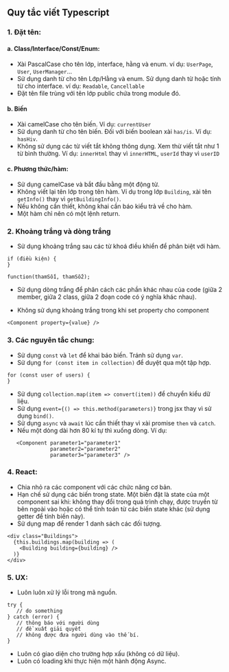 ## Quy tắc viết Typescript


### 1. Đặt tên:

#### a. Class/Interface/Const/Enum:

- Xài PascalCase cho tên lớp, interface, hằng và enum.
  ví dụ: `UserPage`, `User`, `UserManager`...
- Sử dụng danh từ cho tên Lớp/Hằng và enum. Sử dụng danh từ hoặc tính từ cho interface.
  ví dụ: `Readable`, `Cancellable`
- Đặt tên file trùng với tên lớp public chứa trong module đó.

#### b. Biến

- Xài camelCase cho tên biến. Ví dụ: `currentUser`
- Sử dụng danh từ cho tên biến. Đối với biến boolean xài `has/is`. Ví dụ: `hasHiv`.
- Không sử dụng các từ viết tắt không thông dụng. Xem thừ viết tắt như 1 từ bình thường. 
Ví dụ: `innerHtml` thay vì `innerHTML`, `userId` thay vì `userID`


#### c. Phương thức/hàm:

- Sử dụng camelCase và bắt đầu bằng một động từ.
- Không viết lại tên lớp trong tên hàm. Ví dụ trong lớp `Building`, xài tên `getInfo()` thay vì `getBuildingInfo()`.
- Nếu không cần thiết, không khai cần báo kiểu trả về cho hàm.
- Một hàm chỉ nên có một lệnh return.

### 2. Khoảng trắng và dòng trắng

- Sử dụng khoảng trắng sau các từ khoá điều khiển để phân biệt với hàm.

```
if (điều kiện) {
}

function(thamSố1, thamSố2);
```

- Sử dụng dòng trắng để phân cách các phần khác nhau của code 
(giữa 2 member, giữa 2 class, giữa 2 đoạn code có ý nghĩa khác nhau).

- Không sử dụng khoảng trắng  trong khi set property cho component

```
<Component property={value} />
```

### 3. Các nguyên tắc chung:

- Sử dụng `const` và `let` để khai báo biến. Tránh sử dụng `var`.
- Sử dụng `for (const item in collection)` để duyệt qua một tập hợp.
```
for (const user of users) {
}
```

- Sử dụng `collection.map(item => convert(item))` để chuyển kiểu dữ liệu.
- Sử dụng `event={() => this.method(parameters)}` trong jsx thay vì sử dụng `bind()`.
- Sử dụng `async` và `await` lúc cần thiết thay vì xài promise `then` và `catch`.
- Nếu một dòng dài hơn 80 kí tự thì xuống dòng. Ví dụ:

```
   <Component parameter1="parameter1"
              parameter2="parameter2"
              parameter3="parameter3" />
```

### 4. React:

- Chia nhỏ ra các component với các chức năng cơ bản.
- Hạn chế sử dụng các biến trong state. Một biến đặt là state của một component sai khi: 
không thay đổi trong quá trình chạy, được truyền từ bên ngoài vào hoặc có thể tính toán từ các biến state khác (sử dụng getter để tính biến này).
- Sử dụng map để render 1 danh sách các đối tượng.

```
<div class="Buildings">
  {this.buildings.map(building => (
    <Building building={building} />
  )}
</div>
```


### 5. UX:

- Luôn luôn xử lý lỗi trong mã nguồn.

```
try {
   // do something
} catch (error) {
   // thông báo với người dùng
   // đề xuất giải quyết
   // không được đưa người dùng vào thế bí.
}
```

- Luôn có giao diện cho trường hợp xấu (không có dữ liệu).
- Luôn có loading khi thực hiện một hành động Async.


